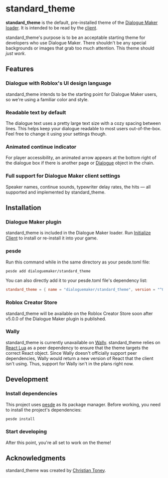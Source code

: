 # standard_theme
**standard_theme** is the default, pre-installed theme of the [Dialogue Maker loader](https://github.com/DialogueMaker/loader). It is intended to be read by the [client](https://github.com/DialogueMaker/client).

standard_theme's purpose is to be an acceptable starting theme for developers who use Dialogue Maker. There shouldn't be any special backgrounds or images that grab too much attention. This theme should *just work*.

## Features
### Dialogue with Roblox's UI design language
standard_theme intends to be the starting point for Dialogue Maker users, so we're using a familiar color and style.

### Readable text by default
The dialogue text uses a pretty large text size with a cozy spacing between lines. This helps keep your dialogue readable to most users out-of-the-box. Feel free to change it using your settings though.

### Animated continue indicator
For player accessibility, an animated arrow appears at the bottom right of the dialogue box if there is another page or [Dialogue](https://github.com/DialogueMaker/dialogue) object in the chain.

### Full support for Dialogue Maker client settings
Speaker names, continue sounds, typewriter delay rates, the hits — all supported and implemented by standard_theme.

## Installation
### Dialogue Maker plugin
standard_theme is included in the Dialogue Maker loader. Run [Initialize Client]() to install or re-install it into your game.

### pesde
Run this command while in the same directory as your pesde.toml file:

```bash
pesde add dialoguemaker/standard_theme
```

You can also directly add it to your pesde.toml file's dependency list:

```toml
standard_theme = { name = "dialoguemaker/standard_theme", version = "^0.1.3" }
```

### Roblox Creator Store
standard_theme will be available on the Roblox Creator Store soon after v5.0.0 of the Dialogue Maker plugin is published.

### Wally
standard_theme is currently unavailable on [Wally](https://wally.run). standard_theme relies on [React Lua](https://github.com/jsdotlua/react-lua) as a peer dependency to ensure that the theme targets the correct React object. Since Wally doesn't officially support peer dependencies, Wally would return a new version of React that the client isn't using. Thus, support for Wally isn't in the plans right now.

## Development
### Install dependencies
This project uses [pesde](https://docs.pesde.dev/) as its package manager. Before working, you need to install the project's dependencies:

```bash
pesde install
```

### Start developing
After this point, you're all set to work on the theme! 

## Acknowledgments
standard_theme was created by [Christian Toney](https://github.com/Christian-Toney).